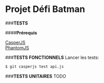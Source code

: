 # Projet Défi Batman

###**TESTS**

  
####**Prérequis**

[CasperJS](http://casperjs.org/)    
[PhantomJS](http://phantomjs.org/)    


###**TESTS FONCTIONNELS**
Lancer les tests:

``` sh
$ git casperjs test api.js
```

###**TESTS UNITAIRES**
TODO